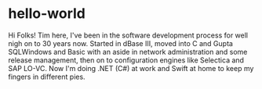 # hello-world

Hi Folks!  Tim here, I've been in the software development process for well nigh on to 30 years now.
Started in dBase III, moved into C and Gupta SQLWindows and Basic with an aside in network administration
and some release management, then on to configuration engines like Selectica and SAP LO-VC.  Now I'm doing
.NET (C#) at work and Swift at home to keep my fingers in different pies.
